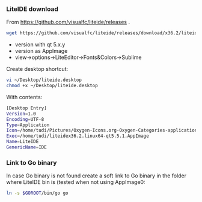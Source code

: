 ### LiteIDE download
From https://github.com/visualfc/liteide/releases .
```bash
wget https://github.com/visualfc/liteide/releases/download/x36.2/liteidex36.1.linux64-qt5.5.1.AppImage
```
* version with qt 5.x.y
* version as AppImage
* view->options->LiteEditor->Fonts&Colors->Sublime

Create desktop shortcut:
```bash
vi ~/Desktop/liteide.desktop
chmod +x ~/Desktop/liteide.desktop
```
With contents:
```bash
[Desktop Entry]
Version=1.0
Encoding=UTF-8
Type=Application
Icon=/home/tudi/Pictures/Oxygen-Icons.org-Oxygen-Categories-applications-system.ico
Exec=/home/tudi/liteidex36.2.linux64-qt5.5.1.AppImage
Name=LiteIDE
GenericName=IDE
```
### Link to Go binary
In case Go binary is not found create a soft link to Go binary in the folder where LiteIDE bin is (tested when not using AppImage0:
```bash
ln -s $GOROOT/bin/go go
```
